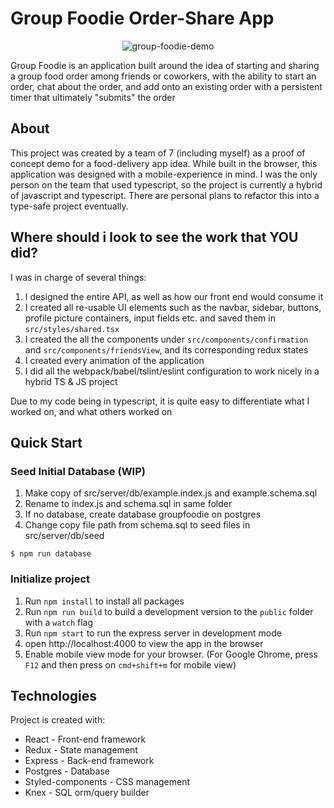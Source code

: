 # Group Foodie Order-Share App
<div align="center">
  <img src="https://github.com/erikeh/erikeh-demo-assets/blob/master/GroupFoodie-demo_aug3_v2.gif" alt="group-foodie-demo" />
</div>
	
Group Foodie is an application built around the idea of starting and sharing a group food order among friends or coworkers, with the ability to start an order, chat about the order, and add onto an existing order with a persistent timer that ultimately "submits" the order

## About
This project was created by a team of 7 (including myself) as a proof of concept demo for a food-delivery app idea. While built in the browser, this application was designed with a mobile-experience in mind. I was the only person on the team that used typescript, so the project is currently a hybrid of javascript and typescript. There are personal plans to refactor this into a type-safe project eventually.

## Where should i look to see the work that YOU did?
I was in charge of several things:
1. I designed the entire API, as well as how our front end would consume it
2. I created all re-usable UI elements such as the navbar, sidebar, buttons, profile picture containers, input fields etc. and saved them in `src/styles/shared.tsx`
3. I created the all the components under `src/components/confirmation` and `src/components/friendsView`, and its corresponding redux states
4. I created every animation of the application
5. I did all the webpack/babel/tslint/eslint configuration to work nicely in a hybrid TS & JS project

Due to my code being in typescript, it is quite easy to differentiate what I worked on, and what others worked on
	
## Quick Start
### Seed Initial Database (WIP)
1. Make copy of src/server/db/example.index.js and example.schema.sql
2. Rename to index.js and schema.sql in same folder
3. If no database, create database groupfoodie on postgres
4. Change copy file path from schema.sql to seed files in src/server/db/seed
```
$ npm run database
```

### Initialize project
1. Run `npm install` to install all packages
2. Run `npm run build` to build a development version to the `public` folder with a `watch` flag
3. Run `npm start` to run the express server in development mode
4. open http://localhost:4000 to view the app in the browser
5. Enable mobile view mode for your browser. (For Google Chrome, press `F12` and then press on `cmd+shift+m` for mobile view)

## Technologies
Project is created with:
* React - Front-end framework
* Redux - State management
* Express - Back-end framework
* Postgres - Database
* Styled-components - CSS management
* Knex - SQL orm/query builder
